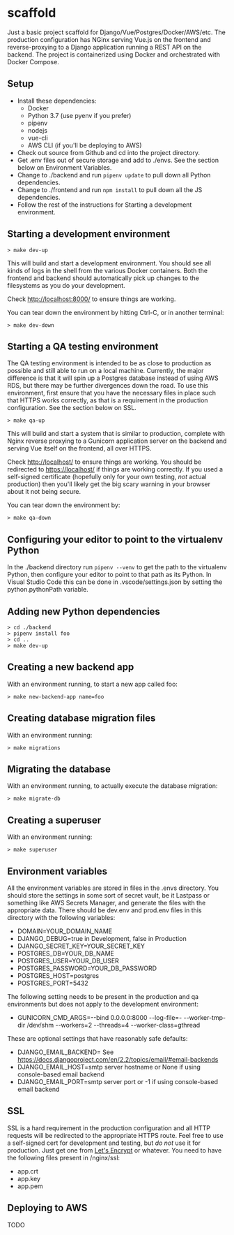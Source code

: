 # scaffold

Just a basic project scaffold for Django/Vue/Postgres/Docker/AWS/etc. The production configuration has NGinx serving Vue.js on the frontend and reverse-proxying to a Django application running a REST API on the backend. The project is containerized using Docker and orchestrated with Docker Compose.

## Setup

* Install these dependencies:
  * Docker
  * Python 3.7 (use pyenv if you prefer)
  * pipenv
  * nodejs
  * vue-cli
  * AWS CLI (if you'll be deploying to AWS)
* Check out source from Github and cd into the project directory.
* Get .env files out of secure storage and add to ./envs. See the section below on Environment Variables.
* Change to ./backend and run `pipenv update` to pull down all Python dependencies.
* Change to ./frontend and run `npm install` to pull down all the JS dependencies.
* Follow the rest of the instructions for Starting a development environment.

## Starting a development environment

```shell
> make dev-up
```

This will build and start a development environment. You should see all kinds of logs in the shell from the various Docker containers. Both the frontend and backend should automatically pick up changes to the filesystems as you do your development.

Check <http://localhost:8000/> to ensure things are working.

You can tear down the environment by hitting Ctrl-C, or in another terminal:

```shell
> make dev-down
```

## Starting a QA testing environment

The QA testing environment is intended to be as close to production as possible and still able to run on a local machine. Currently, the major difference is that it will spin up a Postgres database instead of using AWS RDS, but there may be further divergences down the road. To use this environment, first ensure that you have the necessary files in place such that HTTPS works correctly, as that is a requirement in the production configuration. See the section below on SSL.

```shell
> make qa-up
```

This will build and start a system that is similar to production, complete with Nginx reverse proxying to a Gunicorn application server on the backend and serving Vue itself on the frontend, all over HTTPS.

Check <http://localhost/> to ensure things are working. You should be redirected to <https://localhost/> if things are working correctly. If you used a self-signed certificate (hopefully only for your own testing, *not* actual production) then you'll likely get the big scary warning in your browser about it not being secure.

You can tear down the environment by:

```shell
> make qa-down
```

## Configuring your editor to point to the virtualenv Python

In the ./backend directory run `pipenv --venv` to get the path to the virtualenv Python, then configure your editor to point to that path as its Python. In Visual Studio Code this can be done in .vscode/settings.json by setting the python.pythonPath variable.

## Adding new Python dependencies

```shell
> cd ./backend
> pipenv install foo
> cd ..
> make dev-up
```

## Creating a new backend app

With an environment running, to start a new app called foo:

```shell
> make new-backend-app name=foo
```

## Creating database migration files

With an environment running:

```shell
> make migrations
```

## Migrating the database

With an environment running, to actually execute the database migration:

```shell
> make migrate-db
```

## Creating a superuser

With an environment running:

```shell
> make superuser
```

## Environment variables

All the environment variables are stored in files in the .envs directory. You should store the settings in some sort of secret vault, be it Lastpass or something like AWS Secrets Manager, and generate the files with the appropriate data. There should be dev.env and prod.env files in this directory with the following variables:

* DOMAIN=YOUR_DOMAIN_NAME
* DJANGO_DEBUG=true in Development, false in Production
* DJANGO_SECRET_KEY=YOUR_SECRET_KEY
* POSTGRES_DB=YOUR_DB_NAME
* POSTGRES_USER=YOUR_DB_USER
* POSTGRES_PASSWORD=YOUR_DB_PASSWORD
* POSTGRES_HOST=postgres
* POSTGRES_PORT=5432

The following setting needs to be present in the production and qa environments but does not apply to the development environment:

* GUNICORN_CMD_ARGS=--bind 0.0.0.0:8000 --log-file=- --worker-tmp-dir /dev/shm --workers=2 --threads=4 --worker-class=gthread

These are optional settings that have reasonably safe defaults:

* DJANGO_EMAIL_BACKEND= See <https://docs.djangoproject.com/en/2.2/topics/email/#email-backends>
* DJANGO_EMAIL_HOST=smtp server hostname or None if using console-based email backend
* DJANGO_EMAIL_PORT=smtp server port or -1 if using console-based email backend

## SSL

SSL is a hard requirement in the production configuration and all HTTP requests will be redirected to the appropriate HTTPS route. Feel free to use a self-signed cert for development and testing, but *do not* use it for production. Just get one from [Let's Encrypt](<https://letsencrypt.org>) or whatever. You need to have the following files present in /nginx/ssl:

* app.crt
* app.key
* app.pem

## Deploying to AWS

TODO
